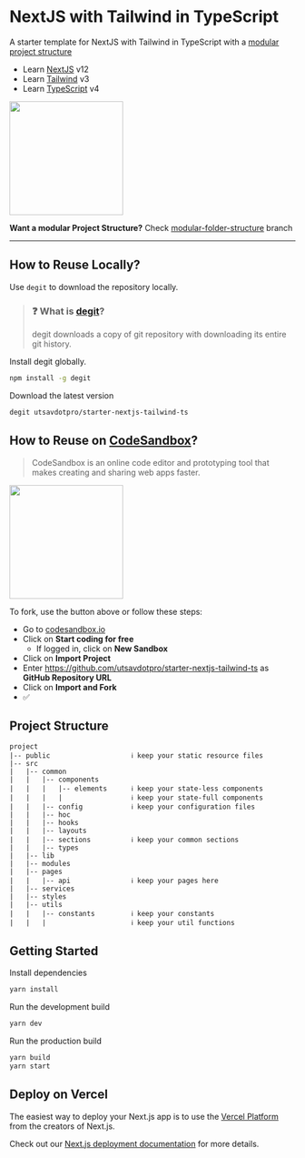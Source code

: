 # NextJS with Tailwind in TypeScript
A starter template for NextJS with Tailwind in TypeScript with a [modular project structure](#project-structure)

- Learn [NextJS](https://nextjs.org) v12
- Learn [Tailwind](https://tailwindcss.com) v3
- Learn [TypeScript](https://typescriptlang.org) v4

[<img src="https://ik.imagekit.io/iutsav/fork-on-codesandbox__e0mFWzr1.png?updatedAt=1641916982302" width="200"/>](https://githubbox.com/utsavdotpro/starter-nextjs-tailwind-ts)

**Want a modular Project Structure?** Check [modular-folder-structure](https://github.com/utsavdotpro/starter-nextjs-tailwind-ts/tree/modular-folder-structure) branch

---

## How to Reuse Locally?

Use `degit` to download the repository locally.

> ### ❓ What is [degit](https://github.com/Rich-Harris/degit)?
> degit downloads a copy of git repository with downloading its entire git history.

Install degit globally.

````bash
npm install -g degit
````

Download the latest version
````bash
degit utsavdotpro/starter-nextjs-tailwind-ts
````

## How to Reuse on [CodeSandbox](https://codesandbox.io)?
> CodeSandbox is an online code editor and prototyping tool that makes creating and sharing web apps faster.

[<img src="https://ik.imagekit.io/iutsav/fork-on-codesandbox__e0mFWzr1.png?updatedAt=1641916982302" width="200"/>](https://githubbox.com/utsavdotpro/starter-nextjs-tailwind-ts)

To fork, use the button above or follow these steps:

- Go to [codesandbox.io](https://codesandbox.io)
- Click on **Start coding for free**
  - If logged in, click on **New Sandbox**
- Click on **Import Project**
- Enter https://github.com/utsavdotpro/starter-nextjs-tailwind-ts as **GitHub Repository URL**
- Click on **Import and Fork**
- ✅

## Project Structure
```
project
|-- public                    ℹ️ keep your static resource files
|-- src
|   |-- common
|   |   |-- components
|   |   |   |-- elements      ℹ️ keep your state-less components
|   |   |   |                 ℹ️ keep your state-full components
|   |   |-- config            ℹ️ keep your configuration files
|   |   |-- hoc
|   |   |-- hooks
|   |   |-- layouts
|   |   |-- sections          ℹ️ keep your common sections
|   |   |-- types
|   |-- lib
|   |-- modules
|   |-- pages
|   |   |-- api               ℹ️ keep your pages here
|   |-- services
|   |-- styles
|   |-- utils
|   |   |-- constants         ℹ️ keep your constants
|   |   |                     ℹ️ keep your util functions
```
## Getting Started

Install dependencies
````bash
yarn install
````

Run the development build
````bash
yarn dev
````

Run the production build
````bash
yarn build
yarn start
````

## Deploy on Vercel

The easiest way to deploy your Next.js app is to use the [Vercel Platform](https://vercel.com/new?utm_medium=default-template&filter=next.js&utm_source=create-next-app&utm_campaign=create-next-app-readme) from the creators of Next.js.

Check out our [Next.js deployment documentation](https://nextjs.org/docs/deployment) for more details.
